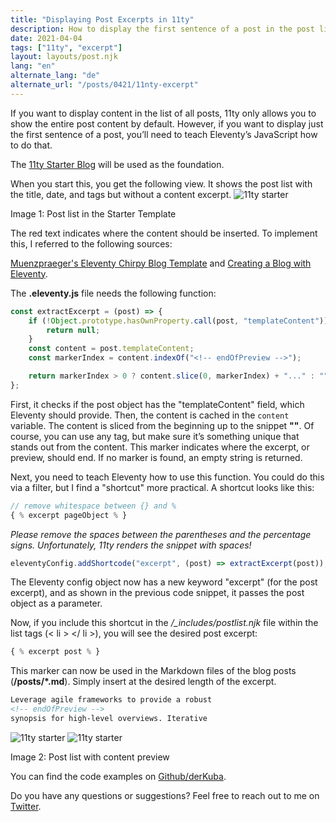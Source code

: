```yaml
---
title: "Displaying Post Excerpts in 11ty"
description: How to display the first sentence of a post in the post list
date: 2021-04-04
tags: ["11ty", "excerpt"]
layout: layouts/post.njk
lang: "en"
alternate_lang: "de"
alternate_url: "/posts/0421/11nty-excerpt"
---
```


If you want to display content in the list of all posts, 11ty only allows you to show the entire post content by default. However, if you want to display just the first sentence of a post, you’ll need to teach Eleventy’s JavaScript how to do that. <!-- endOfPreview -->

The [11ty Starter Blog](https://github.com/11ty/eleventy-base-blog) will be used as the foundation.

When you start this, you get the following view. It shows the post list with the title, date, and tags but without a content excerpt.
![11ty starter](/img/0421/excerpt-place.png "11ty starter")

<div class="has-text-right image-subline">Image 1: Post list in the Starter Template</div>

The red text indicates where the content should be inserted.
To implement this, I referred to the following sources:

[Muenzpraeger's Eleventy Chirpy Blog Template](https://github.com/muenzpraeger/eleventy-chirpy-blog-template) and [Creating a Blog with Eleventy](https://keepinguptodate.com/pages/2019/06/creating-blog-with-eleventy/).

The **.eleventy.js** file needs the following function:

```javascript
const extractExcerpt = (post) => {
    if (!Object.prototype.hasOwnProperty.call(post, "templateContent")) {
        return null;
    }
    const content = post.templateContent;
    const markerIndex = content.indexOf("<!-- endOfPreview -->");

    return markerIndex > 0 ? content.slice(0, markerIndex) + "..." : "";
};
```

First, it checks if the post object has the "templateContent" field, which Eleventy should provide. Then, the content is cached in the `content` variable. The content is sliced from the beginning up to the snippet **"<!-- endOfPreview -->"**. Of course, you can use any tag, but make sure it’s something unique that stands out from the content. This marker indicates where the excerpt, or preview, should end. If no marker is found, an empty string is returned.

Next, you need to teach Eleventy how to use this function. You could do this via a filter, but I find a "shortcut" more practical. A shortcut looks like this:

```javascript
// remove whitespace between {} and %
{ % excerpt pageObject % }
```

<em>Please remove the spaces between the parentheses and the percentage signs. Unfortunately, 11ty renders the snippet with spaces!</em>

```javascript
eleventyConfig.addShortcode("excerpt", (post) => extractExcerpt(post));
```

The Eleventy config object now has a new keyword "excerpt" (for the post excerpt), and as shown in the previous code snippet, it passes the post object as a parameter.

Now, if you include this shortcut in the _/\_includes/postlist.njk_ file within the list tags (< li > </ li >), you will see the desired post excerpt:

```javascript
{ % excerpt post % }
```

This marker can now be used in the Markdown files of the blog posts (**/posts/\*.md**). Simply insert **<!-- endOfPreview -->** at the desired length of the excerpt.

```html
Leverage agile frameworks to provide a robust
<!-- endOfPreview -->
synopsis for high-level overviews. Iterative
```

![11ty starter](/img/0421/excerpt-final.png "11ty starter")
![11ty starter](/img/0421/excerpt-place.png "11ty starter")

<div class="has-text-right image-subline">Image 2: Post list with content preview</div>

You can find the code examples on [Github/derKuba](https://github.com/derKuba/eleventy-examples).

Do you have any questions or suggestions? Feel free to reach out to me on [Twitter](https://twitter.com/der_kuba).
